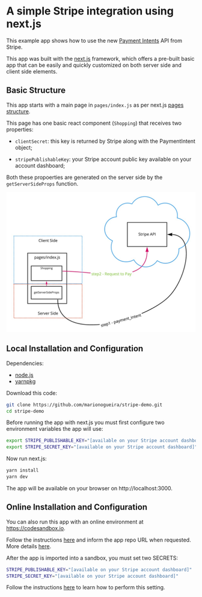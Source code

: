 # A simple Stripe integration using next.js

This example app shows how to use the new [Payment Intents](https://stripe.com/docs/payments/payment-intents) API from Stripe.

This app was built with the [next.js](https://nextjs.org/) framework, which offers a pre-built basic app that can be easily and quickly customized on both server side and client side elements.

## Basic Structure

This app starts with a main page in `pages/index.js` as per next.js [pages structure](https://nextjs.org/docs/basic-features/pages).

This page has one basic react component (`Shopping`) that receives two properties:

- `clientSecret`: this key is returned by Stripe along with the PaymentIntent object;

- `stripePublishableKey`: your Stripe account public key available on your account dashboard;

Both these propoerties are generated on the server side by the `getServerSideProps` function.

![flow](https://github.com/marionogueira/stripe-demo/blob/master/assets/flow.jpg?raw=true)

## Local Installation and Configuration

Dependencies:

- [node.js](https://nodejs.org)
- [yarnpkg](https://yarnpkg.com)

Download this code:

```bash
git clone https://github.com/marionogueira/stripe-demo.git
cd stripe-demo
```

Before running the app with next.js you must first configure two environment variables the app will use:

```bash
export STRIPE_PUBLISHABLE_KEY="[available on your Stripe account dashboard]"
export STRIPE_SECRET_KEY="[available on your Stripe account dashboard]"
```

Now run next.js:

```bash
yarn install
yarn dev
```

The app will be available on your browser on http://localhost:3000.

## Online Installation and Configuration

You can also run this app with an online environment at https://codesandbox.io.

Follow the instructions [here](https://codesandbox.io/s/github) and inform the app repo URL when requested. More details [here](https://codesandbox.io/docs/importing#import-from-github).

After the app is imported into a sandbox, you must set two SECRETS:

```bash
STRIPE_PUBLISHABLE_KEY="[available on your Stripe account dashboard]"
STRIPE_SECRET_KEY="[available on your Stripe account dashboard]"
```

Follow the instructions [here](https://codesandbox.io/docs/secrets#adding-secrets) to learn how to perform this setting.
